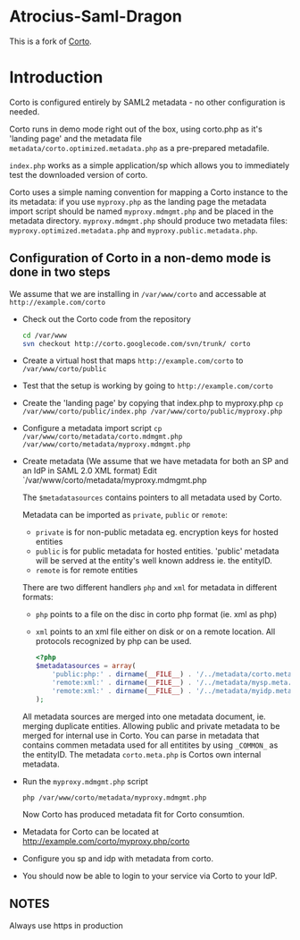 # Atrocius-Saml-Dragon

This is a fork of [Corto](http://code.google.com/p/corto).

# Introduction

Corto is configured entirely by SAML2 metadata - no other configuration is needed.

Corto runs in demo mode right out of the box, using corto.php as it's 'landing page' and
the metadata file `metadata/corto.optimized.metadata.php` as a pre-prepared metadafile.

`index.php` works as a simple application/sp which allows you to immediately test the
downloaded version of corto.

Corto uses a simple naming convention for mapping a Corto instance to the its metadata:
if you use `myproxy.php` as the landing page the metadata import script should be named
`myproxy.mdmgmt.php` and be placed in the metadata directory. `myproxy.mdmgmt.php` should
produce two metadata files: `myproxy.optimized.metadata.php` and `myproxy.public.metadata.php`.

## Configuration of Corto in a non-demo mode is done in two steps

We assume that we are installing in `/var/www/corto` and accessable at `http://example.com/corto`

- Check out the Corto code from the repository

	```sh
	cd /var/www
	svn checkout http://corto.googlecode.com/svn/trunk/ corto
	```

- Create a virtual host that maps `http://example.com/corto` to `/var/www/corto/public`
- Test that the setup is working by going to `http://example.com/corto`
- Create the 'landing page' by copying that index.php to myproxy.php
	`cp /var/www/corto/public/index.php /var/www/corto/public/myproxy.php`
- Configure a metadata import script
	`cp /var/www/corto/metadata/corto.mdmgmt.php /var/www/corto/metadata/myproxy.mdmgmt.php`
- Create metadata (We assume that we have metadata for both an SP and an IdP in SAML 2.0 XML format)
  Edit `/var/www/corto/metadata/myproxy.mdmgmt.php

  The `$metadatasources` contains pointers to all metadata used by Corto.

  Metadata can be imported as `private`, `public` or `remote`:
  * `private` is for non-public metadata eg. encryption keys for hosted entities
  * `public` is for public metadata for hosted entities. 'public' metadata will be served
     at the entity's well known address ie. the entityID.
  * `remote` is for remote entities

  There are two different handlers `php` and `xml` for metadata in different formats:
  * `php` points to a file on the disc in corto php format (ie. xml as php)
  * `xml` points to an xml file either on disk or on a remote location. All protocols
     recognized by php can be used.

	```php
	<?php
	$metadatasources = array(
		'public:php:' . dirname(__FILE__) . '/../metadata/corto.meta.php',
		'remote:xml:' . dirname(__FILE__) . '/../metadata/mysp.meta.xml',
		'remote:xml:' . dirname(__FILE__) . '/../metadata/myidp.meta.xml',
	);
	```

  All metadata sources are merged into one metadata document, ie. merging duplicate
  entities. Allowing public and private metadata to be merged for internal use in Corto.
  You can parse in metadata that contains commen metadata used for all entitites by using
  `_COMMON_` as the entityID. The metadata `corto.meta.php` is Cortos own internal
  metadata.

- Run the `myproxy.mdmgmt.php` script

	```
	php /var/www/corto/metadata/myproxy.mdmgmt.php
	```

  Now Corto has produced metadata fit for Corto consumtion.

- Metadata for Corto can be located at http://example.com/corto/myproxy.php/corto
- Configure you sp and idp with metadata from corto.
- You should now be able to login to your service via Corto to your IdP.

## NOTES

Always use https in production